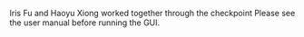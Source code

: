 Iris Fu and Haoyu Xiong worked together through the checkpoint
Please see the user manual before running the GUI.
